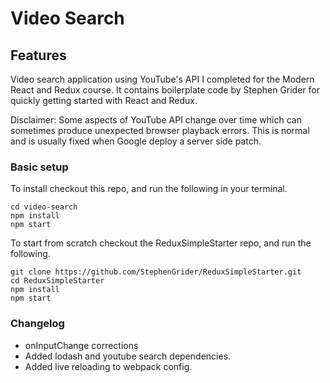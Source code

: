 # Video Search

## Features
Video search application using YouTube's API I completed for the Modern React and Redux course. 
It contains boilerplate code by Stephen Grider for quickly getting started with React and Redux.

Disclaimer: Some aspects of YouTube API change over time which can sometimes produce unexpected browser playback errors. This is normal and is usually fixed when Google deploy a server side patch.

### Basic setup
To install checkout this repo, and run the following in your terminal.
```
cd video-search
npm install
npm start
```

To start from scratch checkout the ReduxSimpleStarter repo, and run the following.
```
git clone https://github.com/StephenGrider/ReduxSimpleStarter.git
cd ReduxSimpleStarter
npm install
npm start
```

### Changelog
- onInputChange corrections
- Added lodash and youtube search dependencies.
- Added live reloading to webpack config.